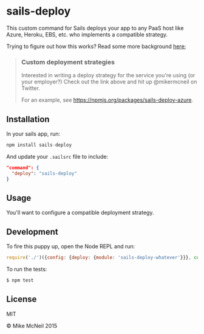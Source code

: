 # sails-deploy

This custom command for Sails deploys your app to any PaaS host like Azure, Heroku, EBS, etc. who implements a compatible strategy.

Trying to figure out how this works? Read some more background [here](https://github.com/balderdashy/sails/pull/2667#issuecomment-75474760);

> ### Custom deployment strategies
>
> Interested in writing a deploy strategy for the service you're using (or your employer?) Check out the link above and hit up @mikermcneil on Twitter.
>
> For an example, see https://npmjs.org/packages/sails-deploy-azure.

## Installation

In your sails app, run:

```js
npm install sails-deploy
```

And update your `.sailsrc` file to include:

```json
"command": {
  "deploy": "sails-deploy"
}
```


## Usage

You'll want to configure a compatible deployment strategy.


## Development

To fire this puppy up, open the Node REPL and run:

```js
require('./')({config: {deploy: {module: 'sails-deploy-whatever'}}}, console.log)
```


To run the tests:

```bash
$ npm test
```


## License

MIT

&copy; Mike McNeil 2015
